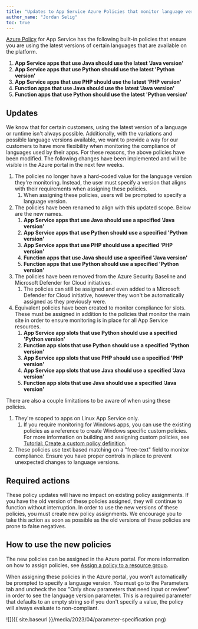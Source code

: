 ```yaml
---
title: "Updates to App Service Azure Policies that monitor language versions"
author_name: "Jordan Selig"
toc: true
---
```


[Azure Policy](https://learn.microsoft.com/azure/governance/policy/overview) for App Service has the following built-in policies that ensure you are using the latest versions of certain languages that are available on the platform.

1. **App Service apps that use Java should use the latest 'Java version'**
1. **App Service apps that use Python should use the latest 'Python version'**
1. **App Service apps that use PHP should use the latest 'PHP version'**
1. **Function apps that use Java should use the latest 'Java version'**
1. **Function apps that use Python should use the latest 'Python version'**

## Updates

We know that for certain customers, using the latest version of a language or runtime isn't always possible. Additionally, with the variations and possible language versions available, we want to provide a way for our customers to have more flexibility when monitoring the compliance of languages used by their apps. For these reasons, the above policies have been modified. The following changes have been implemented and will be visible in the Azure portal in the next few weeks.

1. The policies no longer have a hard-coded value for the language version they're monitoring. Instead, the user must specify a version that aligns with their requirements when assigning these policies.
    1. When assigning these policies, users will be prompted to specify a language version.
1. The policies have been renamed to align with this updated scope. Below are the new names.
    1. **App Service apps that use Java should use a specified 'Java version'**
    1. **App Service apps that use Python should use a specified 'Python version'**
    1. **App Service apps that use PHP should use a specified 'PHP version'**
    1. **Function apps that use Java should use a specified 'Java version'**
    1. **Function apps that use Python should use a specified 'Python version'**
1. The policies have been removed from the Azure Security Baseline and Microsoft Defender for Cloud initiatives.
    1. The policies can still be assigned and even added to a Microsoft Defender for Cloud initiative, however they won't be automatically assigned as they previously were.
1. Equivalent policies have been created to monitor compliance for slots. These must be assigned in addition to the policies that monitor the main site in order to ensure monitoring is in place for all App Service resources.
    1. **App Service app slots that use Python should use a specified 'Python version'**
    1. **Function app slots that use Python should use a specified 'Python version'**
    1. **App Service app slots that use PHP should use a specified 'PHP version'**
    1. **App Service app slots that use Java should use a specified 'Java version'**
    1. **Function app slots that use Java should use a specified 'Java version'**

There are also a couple limitations to be aware of when using these policies.

1. They're scoped to apps on Linux App Service only.
    1. If you require monitoring for Windows apps, you can use the existing policies as a reference to create Windows specific custom policies. For more information on building and assigning custom policies, see [Tutorial: Create a custom policy definition](https://learn.microsoft.com/azure/governance/policy/tutorials/create-custom-policy-definition).
1. These policies use text based matching on a "free-text" field to monitor compliance. Ensure you have proper controls in place to prevent unexpected changes to language versions.

## Required actions

These policy updates will have no impact on existing policy assignments. If you have the old version of these policies assigned, they will continue to function without interruption. In order to use the new versions of these policies, you must create new policy assignments. We encourage you to take this action as soon as possible as the old versions of these policies are prone to false negatives.

## How to use the new policies

The new policies can be assigned in the Azure portal. For more information on how to assign policies, see [Assign a policy to a resource group](https://docs.microsoft.com/azure/governance/policy/assign-policy-portal).

When assigning these policies in the Azure portal, you won't automatically be prompted to specify a language version. You must go to the Parameters tab and uncheck the box "Only show parameters that need input or review" in order to see the language version parameter. This is a required parameter that defaults to an empty string so if you don't specify a value, the policy will always evaluate to non-compliant.

![]({{ site.baseurl }}/media/2023/04/parameter-specification.png)
